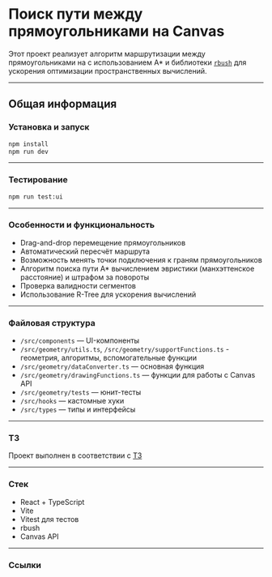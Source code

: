 # Поиск пути между прямоугольниками на Canvas

Этот проект реализует алгоритм маршрутизации между прямоугольниками на <canvas> с использованием A\* и библиотеки [`rbush`](https://github.com/mourner/rbush) для ускорения оптимизации пространственных вычислений.

---

## Общая информация

### Установка и запуск

```bash
npm install
npm run dev
```

---

### Тестирование

```bash
npm run test:ui
```

---

### Особенности и функциональность

- Drag-and-drop перемещение прямоугольников
- Автоматический пересчёт маршрута
- Возможность менять точки подключения к граням прямоугольников
- Алгоритм поиска пути A\* вычислением эвристики (манхэттенское расстояние) и штрафом за повороты
- Проверка валидности сегментов
- Использование R-Tree для ускорения вычислений

---

### Файловая структура

- `/src/components` — UI-компоненты
- `/src/geometry/utils.ts`, `/src/geometry/supportFunctions.ts` - геометрия, алгоритмы, вспомогательные функции
- `/src/geometry/dataConverter.ts` — основная функция
- `/src/geometry/drawingFunctions.ts` — функции для работы с Canvas API
- `/src/geometry/tests` — юнит-тесты
- `/src/hooks` — кастомные хуки
- `/src/types` — типы и интерфейсы

---

### ТЗ

Проект выполнен в соответствии с [ТЗ](https://docs.google.com/document/d/1Mck5tZn5z5RbmEgGRuKIeRWEKjlswmLIrbh1-11eS4A/edit?tab=t.0)

---

### Стек

- React + TypeScript
- Vite
- Vitest для тестов
- rbush
- Canvas API

---

### Ссылки

